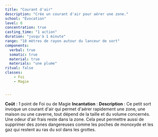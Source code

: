 ```yaml
---
title: "Courant d'air"
description: "Crée un courant d'air pour aérer une zone."
school: "Évocation"
level: 0
concentration: true
casting_time: "1 action"
duration: "jusqu'à 1 minute"
range: "18 mètres de rayon autour du lanceur de sort"
components:
  verbal: true
  somatic: true
  material: true
  materials: "une plume"
ritual: false
classes:
    - Foi
    - Magie


---
```

**Coût** : 1 point de Foi ou de Magie
**Incantation** : 
**Description** : Ce petit sort invoque un courant d'air qui permet d'aérer rapidement une zone, une maison ou une caverne, tout dépend de la taille et du volume concernés. Une odeur d'air frais reste dans la zone. Cela peut permettre aussi de supprimer des zones dangereuses comme les poches de monoxyde et les gaz qui restent au ras du sol dans les grottes.
